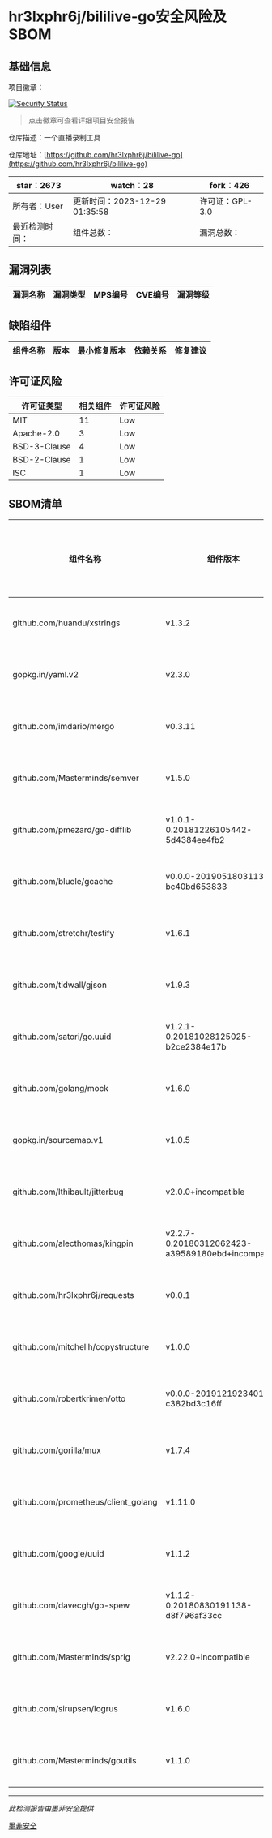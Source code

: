 # hr3lxphr6j/bililive-go安全风险及SBOM

## 基础信息

项目徽章：

[![Security Status](https://www.murphysec.com/platform3/v31/badge/1740461484255625216.svg)](https://www.murphysec.com/console/report/1698399137719697408/1740461484255625216)

> 点击徽章可查看详细项目安全报告

仓库描述：一个直播录制工具

仓库地址：[https://github.com/hr3lxphr6j/bililive-go](https://github.com/hr3lxphr6j/bililive-go)

| star：2673 | watch：28 | fork：426 |
| ----------- | -------------- | ------------ |
| 所有者：User | 更新时间：2023-12-29 01:35:58 | 许可证：GPL-3.0 |
| 最近检测时间： | 组件总数： | 漏洞总数： |




## 漏洞列表

| 漏洞名称 | 漏洞类型 | MPS编号 | CVE编号 | 漏洞等级 |
| ------- | ------ | ------- | ------ | ----- |





## 缺陷组件

| 组件名称 | 版本 | 最小修复版本 | 依赖关系 | 修复建议 |
| -------- | ---- | ------------ | -------- | -------- |





## 许可证风险

| 许可证类型 | 相关组件 | 许可证风险 |
| ---------- | -------- | ---------- |
|MIT|11|Low|
|Apache-2.0|3|Low|
|BSD-3-Clause|4|Low|
|BSD-2-Clause|1|Low|
|ISC|1|Low|




## SBOM清单

| 组件名称 | 组件版本 | 是否直接依赖 | 仓库 |
| -------- | -------- | ------------ | ---- |
|github.com/huandu/xstrings|v1.3.2|间接依赖|go|
|gopkg.in/yaml.v2|v2.3.0|直接依赖|go|
|github.com/imdario/mergo|v0.3.11|间接依赖|go|
|github.com/Masterminds/semver|v1.5.0|间接依赖|go|
|github.com/pmezard/go-difflib|v1.0.1-0.20181226105442-5d4384ee4fb2|间接依赖|go|
|github.com/bluele/gcache|v0.0.0-20190518031135-bc40bd653833|直接依赖|go|
|github.com/stretchr/testify|v1.6.1|直接依赖|go|
|github.com/tidwall/gjson|v1.9.3|直接依赖|go|
|github.com/satori/go.uuid|v1.2.1-0.20181028125025-b2ce2384e17b|直接依赖|go|
|github.com/golang/mock|v1.6.0|直接依赖|go|
|gopkg.in/sourcemap.v1|v1.0.5|间接依赖|go|
|github.com/lthibault/jitterbug|v2.0.0+incompatible|直接依赖|go|
|github.com/alecthomas/kingpin|v2.2.7-0.20180312062423-a39589180ebd+incompatible|直接依赖|go|
|github.com/hr3lxphr6j/requests|v0.0.1|直接依赖|go|
|github.com/mitchellh/copystructure|v1.0.0|间接依赖|go|
|github.com/robertkrimen/otto|v0.0.0-20191219234010-c382bd3c16ff|直接依赖|go|
|github.com/gorilla/mux|v1.7.4|直接依赖|go|
|github.com/prometheus/client_golang|v1.11.0|直接依赖|go|
|github.com/google/uuid|v1.1.2|间接依赖|go|
|github.com/davecgh/go-spew|v1.1.2-0.20180830191138-d8f796af33cc|间接依赖|go|
|github.com/Masterminds/sprig|v2.22.0+incompatible|直接依赖|go|
|github.com/sirupsen/logrus|v1.6.0|直接依赖|go|
|github.com/Masterminds/goutils|v1.1.0|间接依赖|go|


------

*此检测报告由墨菲安全提供*

[墨菲安全](www.murphysec.com)